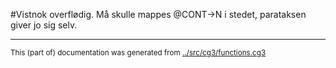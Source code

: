 



































































































































































































































































































































































































































































































































































































































































































































































































































































































































































































































































































































































































































































































































































































































































































































































































































































































































































#Vistnok overflødig. Må skulle mappes @CONT->N i stedet, parataksen giver jo sig selv.
































































































































































































































































































































































































































































































































































































































































































































































































































































































































































































































































































* * *
<small>This (part of) documentation was generated from [../src/cg3/functions.cg3](http://github.com/giellalt/lang-kal/blob/main/../src/cg3/functions.cg3)</small>